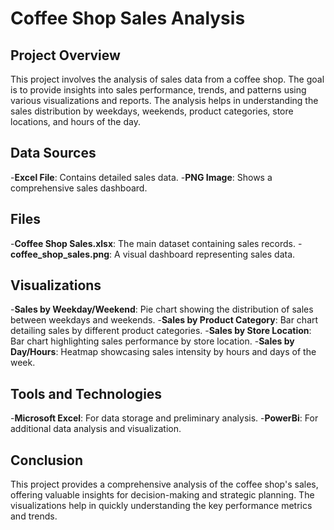 # Coffee Shop Sales Analysis
## Project Overview
This project involves the analysis of sales data from a coffee shop. The goal is to provide insights into sales performance, trends, and patterns using various visualizations and reports. The analysis helps in understanding the sales distribution by weekdays, weekends, product categories, store locations, and hours of the day.

## Data Sources
-**Excel File**: Contains detailed sales data.
-**PNG Image**: Shows a comprehensive sales dashboard.
## Files
-**Coffee Shop Sales.xlsx**: The main dataset containing sales records.
-**coffee_shop_sales.png**: A visual dashboard representing sales data.
## Visualizations
-**Sales by Weekday/Weekend**: Pie chart showing the distribution of sales between weekdays and weekends.
-**Sales by Product Category**: Bar chart detailing sales by different product categories.
-**Sales by Store Location**: Bar chart highlighting sales performance by store location.
-**Sales by Day/Hours**: Heatmap showcasing sales intensity by hours and days of the week.
## Tools and Technologies
-**Microsoft Excel**: For data storage and preliminary analysis.
-**PowerBi**: For additional data analysis and visualization.
## Conclusion
This project provides a comprehensive analysis of the coffee shop's sales, offering valuable insights for decision-making and strategic planning. The visualizations help in quickly understanding the key performance metrics and trends.
